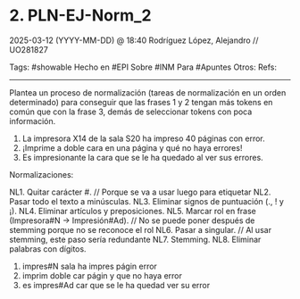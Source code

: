 # 2. PLN-EJ-Norm_2
2025-03-12 (YYYY-MM-DD) @ 18:40
Rodríguez López, Alejandro // UO281827

Tags:
	#showable
	Hecho en #EPI
	Sobre #INM
	Para #Apuntes
	Otros:
	Refs:
 
<hr>

Plantea un proceso de normalización (tareas de normalización en un orden determinado) para conseguir que las frases 1 y 2 tengan más tokens en común que con la frase 3, demás de seleccionar tokens con poca información.

1. La impresora X14 de la sala S20 ha impreso 40 páginas con error.
2. ¡Imprime a doble cara en una página y qué no haya errores!
3. Es impresionante la cara que se le ha quedado al ver sus errores.

Normalizaciones:

NL1. Quitar carácter #. // Porque se va a usar luego para etiquetar
NL2. Pasar todo el texto a minúsculas.
NL3. Eliminar signos de puntuación (., ! y ¡).
NL4. Eliminar artículos y preposiciones.
NL5. Marcar rol en frase (Impresora#N -> Impresión#Ad). // No se puede poner después de stemming porque no se reconoce el rol
NL6. Pasar a singular. // Al usar stemming, este paso sería redundante
NL7. Stemming.
NL8. Eliminar palabras con dígitos.

1. impres#N sala ha impres págin error
2. imprim doble car págin y que no haya error
3. es impres#Ad car que se le ha quedad ver su error
